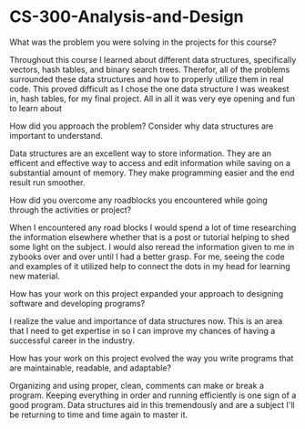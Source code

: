 # CS-300-Analysis-and-Design

What was the problem you were solving in the projects for this course?
 
 Throughout this course I learned about different data structures, specifically vectors, hash tables, and binary search trees. Therefor, all of the problems surrounded these data structures and how to properly utilize them in real code. This proved difficult as I chose the one data structure I was weakest in, hash tables, for my final project. All in all it was very eye opening and fun to learn about

How did you approach the problem? Consider why data structures are important to understand.
  
  Data structures are an excellent way to store information. They are an efficent and effective way to access and edit information while saving on a substantial amount of memory. They make programming easier and the end result run smoother. 
  
How did you overcome any roadblocks you encountered while going through the activities or project?

  When I encountered any road blocks I would spend a lot of time researching the information elsewhere whether that is a post or tutorial helping to shed some light on the subject. I would also reread the information given to me in zybooks over and over until I had a better grasp. For me, seeing the code and examples of it utilized help to connect the dots in my head for learning new material.
  
How has your work on this project expanded your approach to designing software and developing programs?

  I realize the value and importance of data structures now. This is an area that I need to get expertise in so I can improve my chances of having a successful career in the industry.
  
How has your work on this project evolved the way you write programs that are maintainable, readable, and adaptable?

  Organizing and using proper, clean, comments can make or break a program. Keeping everything in order and running efficiently is one sign of a good program. Data structures aid in this tremendously and are a subject I'll be returning to time and time again to master it.
